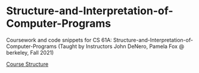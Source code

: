 # Structure-and-Interpretation-of-Computer-Programs
Coursework and code snippets for CS 61A: Structure-and-Interpretation-of-Computer-Programs (Taught by Instructors John DeNero, Pamela Fox @ berkeley, Fall 2021)

[Course Structure](https://inst.eecs.berkeley.edu/~cs61a/fa21/)
